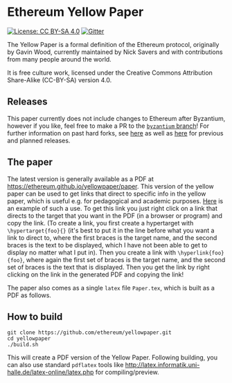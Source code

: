 # Ethereum Yellow Paper

[![License: CC BY-SA 4.0](https://img.shields.io/badge/License-CC%20BY--SA%204.0-lightgrey.svg)](https://creativecommons.org/licenses/by-sa/4.0/)
[![Gitter](https://badges.gitter.im/ethereum/yellowpaper.svg)](https://gitter.im/ethereum/yellowpaper?utm_source=badge&utm_medium=badge&utm_campaign=pr-badge&utm_content=badge)

The Yellow Paper is a formal definition of the Ethereum protocol, originally by Gavin Wood, currently maintained by Nick Savers and with contributions from many people around the world.

It is free culture work, licensed under the Creative Commons Attribution Share-Alike (CC-BY-SA) version 4.0.

## Releases
This paper currently does not include changes to Ethereum after Byzantium, however if you like, feel free to make a PR to the [`byzantium` branch](https://github.com/ethereum/yellowpaper/tree/byzantium)! For further information on past hard forks, see [here](https://github.com/ethereum/EIPs/#past-hard-forks) as well as [here](https://github.com/ethereum/wiki/wiki/Releases) for previous and planned releases.

## The paper
The latest version is generally available as a PDF at https://ethereum.github.io/yellowpaper/paper. This version of the yellow paper can be used to get links that direct to specific info in the yellow paper, which is useful e.g. for pedagogical and academic purposes. [Here](
https://github.com/ethereum/yellowpaper/files/1596574/Paper.pdf#blockhash) is an example of such a use. To get this link you just right click on a link that directs to the target that you want in the PDF (in a browser or program) and copy the link. (To create a link, you first create a hypertarget with `\hypertarget{foo}{}` (it's best to put it in the line before what you want a link to direct to, where the first braces is the target name, and the second braces is the text to be displayed, which I have not been able to get to display no matter what I put in). Then you create a link with `\hyperlink{foo}{foo}`, where again the first set of braces is the target name, and the second set of braces is the text that is displayed. Then you get the link by right clicking on the link in the generated PDF and copying the link!

The paper also comes as a single ``latex`` file ``Paper.tex``, which is built as a PDF as follows.

How to build
---
```
git clone https://github.com/ethereum/yellowpaper.git
cd yellowpaper
./build.sh
```
This will create a PDF version of the Yellow Paper. Following building, you can also use standard `pdflatex` tools like http://latex.informatik.uni-halle.de/latex-online/latex.php for compiling/preview. 
